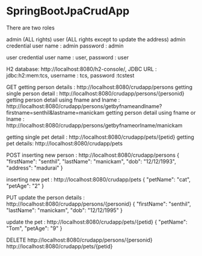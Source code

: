 # SpringBootJpaCrudApp


There are two roles

admin (ALL rights)
user (ALL rights except to update the address)
admin credential user name : admin password : admin

user credential user name : user, password : user

H2 database: http://localhost:8080/h2-console/,
 JDBC URL : jdbc:h2:mem:tcs,
 username : tcs,
 password :tcstest

GET getting person details : http://localhost:8080/crudapp/persons 
getting single person detail : http://localhost:8080/crudapp/persons/{personid}
getting person detail using fname and lname : http://localhost:8080/crudapp/persons/getbyfnameandlname?firstname=senthil&lastname=manickam 
getting person detail using fname or lname : http://localhost:8080/crudapp/persons/getbyfnameorlname/manickam


getting single pet detail : http://localhost:8080/crudapp/pets/{petid}
getting pet details: http://localhost:8080/crudapp/pets


POST 
inserting new person : http://localhost:8080/crudapp/persons 
{
        "firstName": "senthil",
        "lastName": "manickam",
        "dob": "12/12/1993",
        "address": "madurai"
}


inserting new pet : http://localhost:8080/crudapp/pets
{ "petName": "cat", "petAge": "2" }

PUT update the person details : http://localhost:8080/crudapp/persons/{personid} 
{ "firstName": "senthil", "lastName": "manickam", "dob": "12/12/1995" }

update the pet : http://localhost:8080/crudapp/pets/{petid}
 { "petName": "Tom", "petAge": "9" }

 
DELETE 
http://localhost:8080/crudapp/persons/{personid} 
http://localhost:8080/crudapp/pets/{petid}
